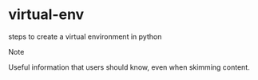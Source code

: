 # virtual-env
steps to create a virtual environment in python
> [!NOTE]
> Useful information that users should know, even when skimming content.
